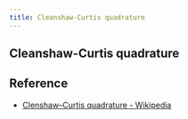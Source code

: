 ```yaml
---
title: Cleanshaw-Curtis quadrature
---
```


## Cleanshaw-Curtis quadrature

## Reference
* [Clenshaw–Curtis quadrature \- Wikipedia](https://en.wikipedia.org/wiki/Clenshaw%E2%80%93Curtis_quadrature)
